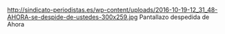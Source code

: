 http://sindicato-periodistas.es/wp-content/uploads/2016-10-19-12_31_48-AHORA-se-despide-de-ustedes-300x259.jpg
Pantallazo despedida de Ahora
